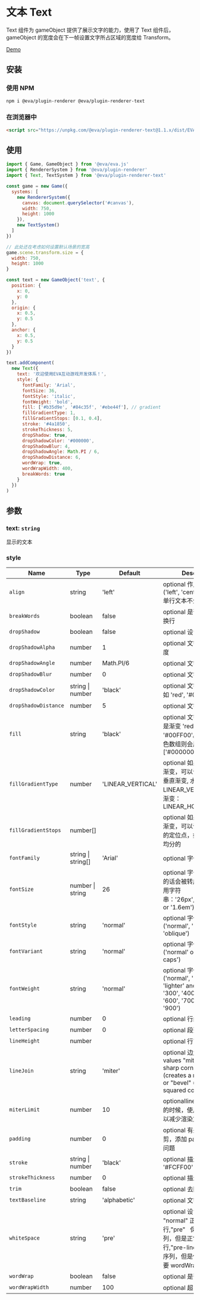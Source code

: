 # 文本 Text

Text 组件为 gameObject 提供了展示文字的能力，使用了 Text 组件后，gameObject 的宽度会在下一帧设置文字所占区域的宽度给 Transform。

[Demo](https://eva.js.org/playground/#/text)

## 安装

### 使用 NPM
```bash
npm i @eva/plugin-renderer @eva/plugin-renderer-text
```

### 在浏览器中
```html
<script src="https://unpkg.com/@eva/plugin-renderer-text@1.1.x/dist/EVA.plugin.renderer.text.min.js"></script>
```

## 使用

```js
import { Game, GameObject } from '@eva/eva.js'
import { RendererSystem } from '@eva/plugin-renderer'
import { Text, TextSystem } from '@eva/plugin-renderer-text'

const game = new Game({
  systems: [
    new RendererSystem({
      canvas: document.querySelector('#canvas'),
      width: 750,
      height: 1000
    }),
    new TextSystem()
  ]
})

// 此处还在考虑如何设置默认场景的宽高
game.scene.transform.size = {
  width: 750,
  height: 1000
}

const text = new GameObject('text', {
  position: {
    x: 0,
    y: 0
  },
  origin: {
    x: 0.5,
    y: 0.5
  },
  anchor: {
    x: 0.5,
    y: 0.5
  }
})

text.addComponent(
  new Text({
    text: '欢迎使用EVA互动游戏开发体系！',
    style: {
      fontFamily: 'Arial',
      fontSize: 36,
      fontStyle: 'italic',
      fontWeight: 'bold',
      fill: ['#b35d9e', '#84c35f', '#ebe44f'], // gradient
      fillGradientType: 1,
      fillGradientStops: [0.1, 0.4],
      stroke: '#4a1850',
      strokeThickness: 5,
      dropShadow: true,
      dropShadowColor: '#000000',
      dropShadowBlur: 4,
      dropShadowAngle: Math.PI / 6,
      dropShadowDistance: 6,
      wordWrap: true,
      wordWrapWidth: 400,
      breakWords: true
    }
  })
)
```

## 参数

### text: `string` 

显示的文本

### style

| Name                 | Type                         | Default           | Description                                                                                                                                                |
| -------------------- | ---------------------------- | ----------------- | ---------------------------------------------------------------------------------------------------------------------------------------------------------- |
| `align`              | string                       | 'left'            | optional 作用于多行文本('left', 'center' or 'right'), 单行文本不生效                                                                                       |
| `breakWords`         | boolean                      | false             | optional 是否在词语中间换行                                                                                                                                |
| `dropShadow`         | boolean                      | false             | optional 设置文字阴影                                                                                                                                      |
| `dropShadowAlpha`    | number                       | 1                 | optional 文字阴影的透明度                                                                                                                                  |
| `dropShadowAngle`    | number                       | Math.PI/6         | optional 文字阴影角度                                                                                                                                      |
| `dropShadowBlur`     | number                       | 0                 | optional 文字阴影模糊度                                                                                                                                    |
| `dropShadowColor`    | string &#124; number         | 'black'           | optional 文字阴影颜色   例如 'red', '#00FF00'                                                                                                              |
| `dropShadowDistance` | number                       | 5                 | optional 文字阴影距离                                                                                                                                      |
| `fill`               | string                       | 'black'           | optional 文字颜色，可以是渐变 'red', '#00FF00'。传入一个颜色数组则会展示渐变色 ['#000000','#FFFFFF']                                                       |
| `fillGradientType`   | number                       | 'LINEAR_VERTICAL' | optional 如果文字颜色为渐变，可以设置水平或者垂直渐变, 水平渐变：LINEAR_VERTICAL 垂直渐变：LINEAR_HORIZONTAL                                               |
| `fillGradientStops`  | number[]               |                   | optional 如果文字颜色为渐变，可以设置各个颜色的定位点，如果不设置是均分的                                                                                  |
| `fontFamily`         | string &#124; string[] | 'Arial'           | optional 字体                                                                                                                                              |
| `fontSize`           | number &#124; string         | 26                | optional 字号(如果是数字的话会被转成像素，可以用字符串：'26px','20pt','160%' or '1.6em')                                                                   |
| `fontStyle`          | string                       | 'normal'          | optional 字体样式 ('normal', 'italic' or 'oblique')                                                                                                        |
| `fontVariant`        | string                       | 'normal'          | optional 字体变化 ('normal' or 'small-caps')                                                                                                               |
| `fontWeight`         | string                       | 'normal'          | optional 字体加粗 ('normal', 'bold', 'bolder', 'lighter' and '100', '200', '300', '400', '500', '600', '700', 800' or '900')                               |
| `leading`            | number                       | 0                 | optional 行间距                                                                                                                                            |
| `letterSpacing`      | number                       | 0                 | optional 段落前空的距离                                                                                                                                    |
| `lineHeight`         | number                       |                   | optional 行高                                                                                                                                              |
| `lineJoin`           | string                       | 'miter'           | optional 边角样式类型 values "miter" (creates a sharp corner), "round" (creates a round corner) or "bevel" (creates a squared corner).                     |
| `miterLimit`         | number                       | 10                | optionallineJoin 为 miter 的时候，使用此属性，可以减少渲染文字的尖锐性                                                                                     |
| `padding`            | number                       | 0                 | optional 有些字体会被裁剪，添加 padding 解决此问题                                                                                                         |
| `stroke`             | string &#124; number         | 'black'           | optional 描边 'blue', '#FCFF00'                                                                                                                            |
| `strokeThickness`    | number                       | 0                 | optional 描边厚度                                                                                                                                          |
| `trim`               | boolean                      | false             | optional 去除透明边框                                                                                                                                      |
| `textBaseline`       | string                       | 'alphabetic'      | optional 文字基线                                                                                                                                          |
| `whiteSpace`         | string                       | 'pre'             | optional 设置换行的逻辑, "normal" 正常逻辑换行,"pre"   保留空白符序列，但是正常地进行换行,"pre-line" 合并空白符序列，但是保留换行符. 需要 wordWrap 为 true |
| `wordWrap`           | boolean                      | false             | optional 是否需要换行                                                                                                                                      |
| `wordWrapWidth`      | number                       | 100               | optional 超出改宽度换行                                                                                                                                    |



